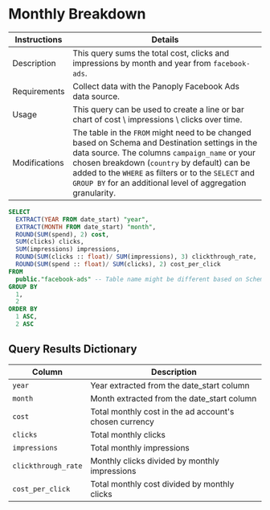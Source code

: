 # ﻿Monthly Breakdown

Instructions | Details
---|---
Description | This query sums the total cost, clicks and impressions by month and year from `facebook-ads`.
Requirements | Collect data with the Panoply Facebook Ads data source.
Usage | This query can be used to create a line or bar chart of cost \ impressions \ clicks over time.
Modifications | The table in the `FROM` might need to be changed based on Schema and Destination settings in the data source. The columns `campaign_name` or your chosen breakdown (`country` by default) can be added to the `WHERE` as filters or to the `SELECT` and `GROUP BY` for an additional level of aggregation granularity.

```sql
SELECT
  EXTRACT(YEAR FROM date_start) "year",
  EXTRACT(MONTH FROM date_start) "month",
  ROUND(SUM(spend), 2) cost,
  SUM(clicks) clicks,
  SUM(impressions) impressions,
  ROUND(SUM(clicks :: float)/ SUM(impressions), 3) clickthrough_rate,
  ROUND(SUM(spend :: float)/ SUM(clicks), 2) cost_per_click
FROM
  public."facebook-ads" -- Table name might be different based on Schema and Destination settings in the data source
GROUP BY
  1,
  2
ORDER BY
  1 ASC,
  2 ASC
```

## Query Results Dictionary
Column | Description
---|---
`year`| Year extracted from the date_start column
`month`| Month extracted from the date_start column
`cost`| Total monthly cost in the ad account's chosen currency
`clicks`| Total monthly clicks
`impressions`| Total monthly impressions
`clickthrough_rate`| Monthly clicks divided by monthly impressions
`cost_per_click`| Total monthly cost divided by monthly clicks
